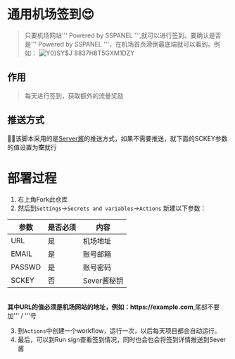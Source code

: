 # 通用机场签到😍<br/>
>只要机场网站''' Powered by SSPANEL ''',就可以进行签到。要确认是否是''' Powered by SSPANEL '''，在机场首页滑倒最底端就可以看到。例如：
![Y0}SY$J`8837H8T5GXM1DZY](https://user-images.githubusercontent.com/21276183/214764546-4f66333a-cb9b-420e-8260-697d26fb4547.png)
## 作用
>每天进行签到，获取额外的流量奖励

## 推送方式
  🚀🚀该脚本采用的是<a href = 'https://sct.ftqq.com/'>Server酱</a>的推送方式，如果不需要推送，就下面的SCKEY参数的值设置为<b>空</b>就行

# 部署过程
 
1. 右上角Fork此仓库
2. 然后到`Settings`→`Secrets and variables`→`Actions` 新建以下参数：

| 参数   | 是否必须  | 内容  | 
| ------------ | ------------ | ------------ |
| URL  | 是  | 机场地址  |
| EMAIL  | 是  | 账号邮箱  |
| PASSWD | 是  | 账号密码  |
| SCKEY  | 否  | Sever酱秘钥  |
<br/>
<b>其中URL的值必须是机场网站的地址，例如：https://example.com</b>,尾部不要加''' / '''号

3. 到`Actions`中创建一个workflow，运行一次，以后每天项目都会自动运行。<br/>
4. 最后，可以到Run sign查看签到情况，同时也会也会将签到详情推送到Sever酱
